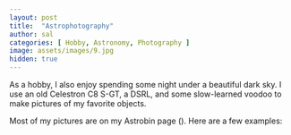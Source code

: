 ```yaml
---
layout: post
title:  "Astrophotography"
author: sal
categories: [ Hobby, Astronomy, Photography ]
image: assets/images/9.jpg
hidden: true
---
```


As a hobby, I also enjoy spending some night under a beautiful dark sky. I use an old Celestron C8 S-GT, a DSRL, and some slow-learned voodoo to make pictures of my favorite objects.

Most of my pictures are on my Astrobin page (). Here are a few examples:

